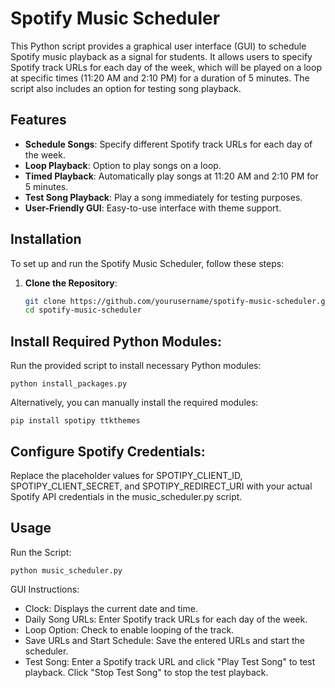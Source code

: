 # Spotify Music Scheduler

This Python script provides a graphical user interface (GUI) to schedule Spotify music playback as a signal for students. It allows users to specify Spotify track URLs for each day of the week, which will be played on a loop at specific times (11:20 AM and 2:10 PM) for a duration of 5 minutes. The script also includes an option for testing song playback.

## Features

- **Schedule Songs**: Specify different Spotify track URLs for each day of the week.
- **Loop Playback**: Option to play songs on a loop.
- **Timed Playback**: Automatically play songs at 11:20 AM and 2:10 PM for 5 minutes.
- **Test Song Playback**: Play a song immediately for testing purposes.
- **User-Friendly GUI**: Easy-to-use interface with theme support.

## Installation

To set up and run the Spotify Music Scheduler, follow these steps:

1. **Clone the Repository**:
   ```sh
   git clone https://github.com/yourusername/spotify-music-scheduler.git
   cd spotify-music-scheduler

## Install Required Python Modules:
Run the provided script to install necessary Python modules:

    python install_packages.py

Alternatively, you can manually install the required modules:

    pip install spotipy ttkthemes

## Configure Spotify Credentials:
Replace the placeholder values for SPOTIPY_CLIENT_ID, SPOTIPY_CLIENT_SECRET, and SPOTIPY_REDIRECT_URI with your actual Spotify API credentials in the music_scheduler.py script.

## Usage
Run the Script:

    python music_scheduler.py

GUI Instructions:
- Clock: Displays the current date and time.
- Daily Song URLs: Enter Spotify track URLs for each day of the week.
- Loop Option: Check to enable looping of the track.
- Save URLs and Start Schedule: Save the entered URLs and start the scheduler.
- Test Song: Enter a Spotify track URL and click "Play Test Song" to test playback. Click "Stop Test Song" to stop the test playback.
